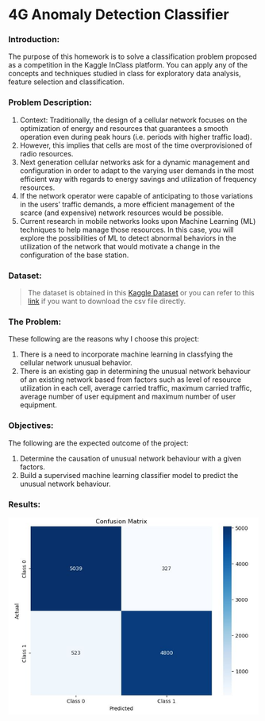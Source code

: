 # 4G Anomaly Detection Classifier

### Introduction:
The purpose of this homework is to solve a classification problem proposed as a competition in the Kaggle InClass platform. You can apply any of the concepts and techniques studied in class for exploratory data analysis, feature selection and classification.

### Problem Description:
1. Context: Traditionally, the design of a cellular network focuses on the optimization of energy and resources that guarantees a smooth operation even during peak hours (i.e. periods with higher traffic load).
1. However, this implies that cells are most of the time overprovisioned of radio resources.
1. Next generation cellular networks ask for a dynamic management and configuration in order to adapt to the varying user demands in the most efficient way with regards to energy savings and utilization of frequency resources.
1. If the network operator were capable of anticipating to those variations in the users’ traffic demands, a more efficient management of the scarce (and expensive) network resources would be possible.
1. Current research in mobile networks looks upon Machine Learning (ML) techniques to help manage those resources. In this case, you will explore the possibilities of ML to detect abnormal behaviors in the utilization of the network that would motivate a change in the configuration of the base station.

### Dataset:
> The dataset is obtained in this [Kaggle Dataset](https://www.kaggle.com/competitions/anomaly-detection-in-4g-cellular-networks) or you can refer to this [link](sCent02/4G-Anomaly-Detection-Classifier/blob/main/ML-MATT-CompetitionQT2021_train.csv) if you want to download the csv file directly.

### The Problem:
These following are the reasons why I choose this project:
1. There is a need to incorporate machine learning in classfying the cellular network unusual behavior.
2. There is an existing gap in determining the unusual network behaviour of an existing network based from factors such as level of resource utilization in each cell, average carried traffic, maximum carried traffic, average number of user equipment and maximum number of user equipment.

### Objectives:
The following are the expected outcome of the project:
1. Determine the causation of unusual network behaviour with a given factors.
2. Build a supervised machine learning classifier model to predict the unusual network behaviour.

### Results:
<div class="image-container">
  <p align="center">
    <img src="asset/Confusion Matrix.JPG" width=1000 />
  </p> 
</div>
